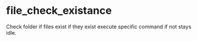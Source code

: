 # file_check_existance
Check  folder if files exist if they exist execute specific command if not stays idle.
